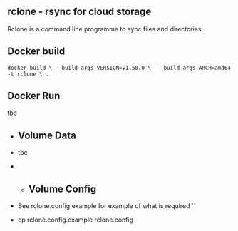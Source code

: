 ## rclone - rsync for cloud storage
Rclone is a command line programme to sync files and directories.

## Docker build
``
docker build \
--build-args VERSION=v1.50.0 \
-- build-args ARCH=amd64
-t rclone \
.
``

## Docker Run
tbc

- ## Volume Data 
- tbc
 
- - ## Volume Config 
- See rclone.config.example for example of what is required
  ``
- cp rclone.config.example rclone.config

